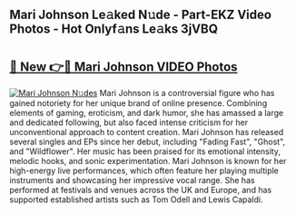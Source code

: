 ## Mari Johnson Le𝚊ked N𝚞de - Part-EKZ Video Photos - Hot Onlyf𝚊ns Le𝚊ks 3jVBQ

# <h2><a href="http://ab86629.deff.icu/?id=Mari+Johnson">🔗 New 👉🔴 Mari Johnson VIDEO Photos</a></h2>

[![Mari Johnson N𝚞des](https://i.imgur.com/rIISA9y.gif)](http://ab86629.deff.icu/?id=Mari+Johnson)
Mari Johnson is a controversial figure who has gained notoriety for her unique brand of online presence. Combining elements of gaming, eroticism, and dark humor, she has amassed a large and dedicated following, but also faced intense criticism for her unconventional approach to content creation. Mari Johnson has released several singles and EPs since her debut, including "Fading Fast", "Ghost", and "Wildflower". Her music has been praised for its emotional intensity, melodic hooks, and sonic experimentation. Mari Johnson is known for her high-energy live performances, which often feature her playing multiple instruments and showcasing her impressive vocal range. She has performed at festivals and venues across the UK and Europe, and has supported established artists such as Tom Odell and Lewis Capaldi.
